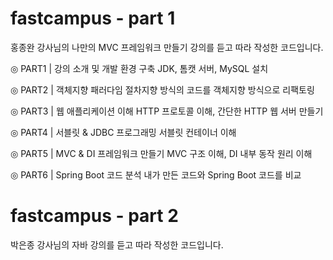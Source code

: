 # fastcampus - part 1
홍종완 강사님의 나만의 MVC 프레임워크 만들기 강의를 듣고 따라 작성한 코드입니다.

◎ PART1 | 강의 소개 및 개발 환경 구축
JDK, 톰캣 서버, MySQL 설치

◎ PART2 | 객체지향 패러다임
절차지향 방식의 코드를 객체지향 방식으로 리팩토링

◎ PART3 | 웹 애플리케이션 이해
HTTP 프로토콜 이해, 간단한 HTTP 웹 서버 만들기

◎ PART4 | 서블릿 & JDBC 프로그래밍
서블릿 컨테이너 이해

◎ PART5 | MVC & DI 프레임워크 만들기
MVC 구조 이해, DI 내부 동작 원리 이해

◎ PART6 | Spring Boot 코드 분석
내가 만든 코드와 Spring Boot 코드를 비교

# fastcampus - part 2
박은종 강사님의 자바 강의를 듣고 따라 작성한 코드입니다.
